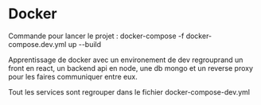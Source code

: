 # Docker

Commande pour lancer le projet : docker-compose -f docker-compose.dev.yml up --build

Apprentissage de docker avec un environement de dev regrouprand un front en react, un backend api en node, une db mongo et un reverse proxy pour les faires communiquer entre eux.

Tout les services sont regrouper dans le fichier docker-compose-dev.yml
